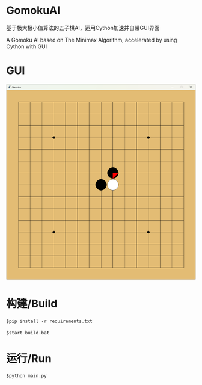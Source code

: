 # GomokuAI
基于极大极小值算法的五子棋AI，运用Cython加速并自带GUI界面

A Gomoku AI based on The Minimax Algorithm, accelerated by using Cython with GUI

# GUI
![](https://github.com/ChibaRika/GomokuAI/blob/main/image.png)

# 构建/Build
`$pip install -r requirements.txt`

`$start build.bat`

# 运行/Run
`$python main.py`
